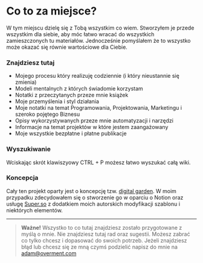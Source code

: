 # Co to za miejsce?

W tym miejscu dzielę się z Tobą wszystkim co wiem. Stworzyłem je przede wszystkim dla siebie, aby móc łatwo wracać do wszystkich zamieszczonych tu materiałów. Jednocześnie pomyślałem że to wszystko może okazać się równie wartościowe dla Ciebie.

### Znajdziesz tutaj

-   Mojego procesu który realizuję codziennie (i który nieustannie się zmienia)
-   Modeli mentalnych z których świadomie korzystam
-   Notatki z przeczytanych przeze mnie książek
-   Moje przemyślenia i styl działania
-   Moje notatki na temat Programowania, Projektowania, Marketingu i szeroko pojętego Biznesu
-   Opisy wykorzystywanych przeze mnie automatyzacji i narzędzi
-   Informacje na temat projektów w które jestem zaangażowany
-   Moje wszystkie bezpłatne i płatne publikacje

### Wyszukiwanie

Wciskając skrót klawiszyowy CTRL + P możesz łatwo wyszukać całą wiki.

### **Koncepcja**

Cały ten projekt oparty jest o koncepcję tzw. [digital garden](https://joelhooks.com/digital-garden). W moim przypadku zdecydowałem się o stworzenie go w oparciu o Notion oraz usługę [Super.so](http://super.so) z dodatkiem moich autorskich modyfikacji szablonu i niektórych elementów.

---

> **Ważne!** Wszystko to co tutaj znajdziesz zostało przygotowane z myślą o mnie. Nie znajdziesz tutaj rad oraz sugestii. Możesz zabrać co tylko chcesz i dopasować do swoich potrzeb. Jeżeli znajdziesz błąd lub chcesz się ze mną czymś podzielić napisz do mnie na [adam@overment.com](mailto:adam@overment.com)

